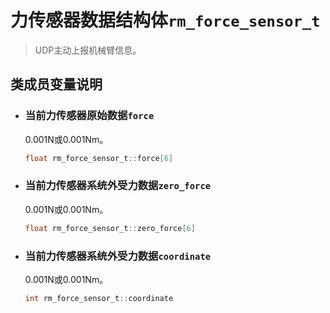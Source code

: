 # 力传感器数据结构体`rm_force_sensor_t`

>UDP主动上报机械臂信息。

## 类成员变量说明

- ### 当前力传感器原始数据`force`

    0.001N或0.001Nm。

    ```C  
    float rm_force_sensor_t::force[6]
    ```

- ### 当前力传感器系统外受力数据`zero_force`

    0.001N或0.001Nm。

    ```C  
    float rm_force_sensor_t::zero_force[6]
    ```

- ### 当前力传感器系统外受力数据`coordinate`

    0.001N或0.001Nm。

    ```C  
    int rm_force_sensor_t::coordinate
    ```
